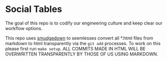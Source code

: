 # Social Tables

The goal of this repo is to codify our engineering culture and keep clear our workflow options.

This repo uses [smudgedown]() to seemlesses convert all *.html files from markdown to html transparently via the `git add` processes. To work on this please first run `make setup`. ALL COMMITS MADE IN HTML WILL BE OVERWRITTEN TRANSPARENTLY BY THOSE OF US USING MARKDOWN.
